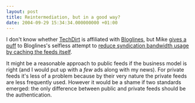 ```yaml
---
layout: post
title: Reintermediation, but in a good way?
date: 2004-09-29 15:34:34.000000000 +01:00
---
```

I don't know whether <a href="http://www.techdirt.com/">TechDirt</a> is affiliated with <a href="http://www.bloglines.com/">Bloglines</a>, but Mike <a href="http://techdirt.com/articles/20040928/076227.shtml">gives a puff</a> to Bloglines's selfless attempt to <a href="http://www.bloglines.com/services/">reduce syndication bandwidth usage by caching the feeds itself</a>.

It might be a reasonable approach to public feeds if the business model is right (and I would put up with a *few* ads along with my news). For private feeds it's less of a problem because by their very nature the private feeds are less frequently used. However it would be a shame if two standards emerged: the only difference between public and private feeds should be the authentication.
